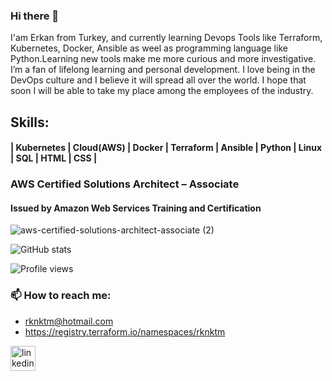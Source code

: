 ### Hi there 👋
I'am Erkan from Turkey, and currently learning Devops Tools like Terraform, Kubernetes, Docker, Ansible as weel as  programming language like Python.Learning new tools make me more curious and more investigative. I’m a fan of lifelong learning and personal development. I love being in the DevOps culture and I believe it will spread all over the world. I hope that soon I will be able to take my place among the employees of the industry.

## Skills: 
#### | Kubernetes | Cloud(AWS) | Docker | Terraform | Ansible | Python | Linux | SQL | HTML | CSS |

### AWS Certified Solutions Architect – Associate
#### Issued by Amazon Web Services Training and Certification

![aws-certified-solutions-architect-associate (2)](https://user-images.githubusercontent.com/93790536/184683869-1e00194e-082c-4771-ad16-1bc0a210eaae.png)



  


![GitHub stats](https://github-readme-stats.vercel.app/api?username=rknktm&show_icons=true)  

![Profile views](https://gpvc.arturio.dev/rknktm)  
### 📫 How to reach me: 
- rknktm@hotmail.com 
- https://registry.terraform.io/namespaces/rknktm


[<img src='https://cdn.jsdelivr.net/npm/simple-icons@3.0.1/icons/linkedin.svg' alt='linkedin' height='40'>](https://www.linkedin.com/in/rknktm/)

